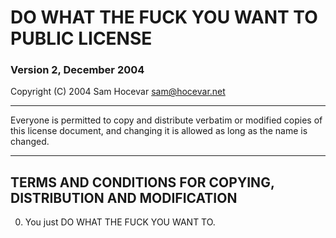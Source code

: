 # DO WHAT THE FUCK YOU WANT TO PUBLIC LICENSE
### Version 2, December 2004

Copyright (C) 2004 Sam Hocevar <sam@hocevar.net>

---

Everyone is permitted to copy and distribute verbatim or modified copies of this license document, and changing it is allowed as long as the name is changed.

---

## TERMS AND CONDITIONS FOR COPYING, DISTRIBUTION AND MODIFICATION

0. You just DO WHAT THE FUCK YOU WANT TO.
